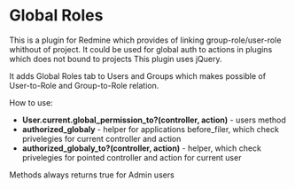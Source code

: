 # Global Roles #

This is a plugin for Redmine which provides of linking group-role/user-role whithout of project. It could be used for global auth to actions in plugins which does not bound to projects
This plugin uses jQuery.

It adds Global Roles tab to Users and Groups which makes possible of User-to-Role and Group-to-Role relation.

How to use:
 * __User.current.global_permission_to?(controller, action)__ - users method
 * __authorized_globaly__ - helper for applications before_filer, which check privelegies for current controller and action
 * __authorized_globaly_to?(controller, action)__ - helper, which check privelegies for pointed controller and action for current user

Methods always returns true for Admin users